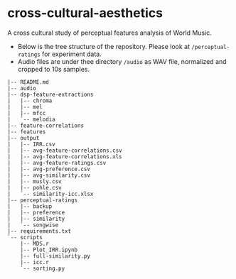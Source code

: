 # cross-cultural-aesthetics

A cross cultural study of perceptual features analysis of World Music. 

* Below is the tree structure of the repository. Please look at `/perceptual-ratings` for experiment data.
* Audio files are under thee directory `/audio` as WAV file, normalized and cropped to 10s samples.


```
|-- README.md
|-- audio
|-- dsp-feature-extractions
|   |-- chroma
|   |-- mel
|   |-- mfcc
|   `-- melodia
|-- feature-correlations
|-- features
|-- output
|   |-- IRR.csv
|   |-- avg-feature-correlations.csv
|   |-- avg-feature-correlations.xls
|   |-- avg-feature-ratings.csv
|   |-- avg-preference.csv
|   |-- avg-similarity.csv
|   |-- musly.csv
|   |-- pohle.csv
|   `-- similarity-icc.xlsx
|-- perceptual-ratings
|   |-- backup
|   |-- preference
|   |-- similarity
|   `-- songwise
|-- requirements.txt
`-- scripts
    |-- MDS.r
    |-- Plot_IRR.ipynb
    |-- full-similarity.py
    |-- icc.r
    `-- sorting.py
```
